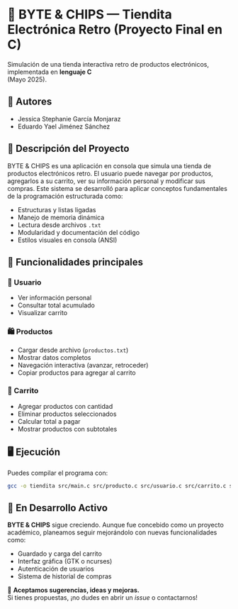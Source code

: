 # 🛒 BYTE & CHIPS — Tiendita Electrónica Retro (Proyecto Final en C)

Simulación de una tienda interactiva retro de productos electrónicos, implementada en **lenguaje C**   
(Mayo 2025).

## 👥 Autores

- Jessica Stephanie García Monjaraz  
- Eduardo Yael Jiménez Sánchez  

## 📌 Descripción del Proyecto

BYTE & CHIPS es una aplicación en consola que simula una tienda de productos electrónicos retro. El usuario puede navegar por productos, agregarlos a su carrito, ver su información personal y modificar sus compras. Este sistema se desarrolló para aplicar conceptos fundamentales de la programación estructurada como:

- Estructuras y listas ligadas
- Manejo de memoria dinámica
- Lectura desde archivos `.txt`
- Modularidad y documentación del código
- Estilos visuales en consola (ANSI)


## 🧪 Funcionalidades principales

### 👤 Usuario
- Ver información personal
- Consultar total acumulado
- Visualizar carrito

### 🛍️ Productos
- Cargar desde archivo (`productos.txt`)
- Mostrar datos completos
- Navegación interactiva (avanzar, retroceder)
- Copiar productos para agregar al carrito

### 🧺 Carrito
- Agregar productos con cantidad
- Eliminar productos seleccionados
- Calcular total a pagar
- Mostrar productos con subtotales

## 🖥️ Ejecución

Puedes compilar el programa con:

```bash
gcc -o tiendita src/main.c src/producto.c src/usuario.c src/carrito.c src/utils.c -I. && ./tiendita
```

## 🚧 En Desarrollo Activo

**BYTE & CHIPS** sigue creciendo. Aunque fue concebido como un proyecto académico, planeamos seguir mejorándolo con nuevas funcionalidades como:

- Guardado y carga del carrito
- Interfaz gráfica (GTK o ncurses)
- Autenticación de usuarios
- Sistema de historial de compras

💙 **Aceptamos sugerencias, ideas y mejoras.**  
Si tienes propuestas, ¡no dudes en abrir un *issue* o contactarnos!




